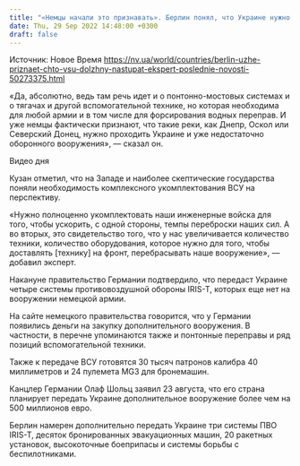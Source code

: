 ```yaml
---
title: "«Немцы начали это признавать». Берлин понял, что Украине нужно обеспечивать технику и оборудование для наступления ВСУ — эксперт"
date: Thu, 29 Sep 2022 14:48:00 +0300
draft: false
---
```

Источник: Новое Время https://nv.ua/world/countries/berlin-uzhe-priznaet-chto-vsu-dolzhny-nastupat-ekspert-poslednie-novosti-50273375.html


«Да, абсолютно, ведь там речь идет и о понтонно-мостовых системах и о тягачах и другой вспомогательной технике, но которая необходима для любой армии и в том числе для форсирования водных переправ. И уже немцы фактически признают, что такие реки, как Днепр, Оскол или Северский Донец, нужно проходить Украине и уже недостаточно оборонного вооружения», — сказал он.

 Видео дня   

Кузан отметил, что на Западе и наиболее скептические государства поняли необходимость комплексного укомплектования ВСУ на перспективу.

«Нужно полноценно укомплектовать наши инженерные войска для того, чтобы ускорить, с одной стороны, темпы переброски наших сил. А во вторых, это свидетельство того, что у нас увеличивается количество техники, количество оборудования, которое нужно для того, чтобы доставлять [технику] на фронт, перебрасывать наше вооружение», — добавил эксперт.

Накануне правительство Германии подтвердило, что передаст Украине четыре системы противовоздушной обороны IRIS-T, которых еще нет на вооружении немецкой армии.

На сайте немецкого правительства говорится, что у Германии появились деньги на закупку дополнительного вооружения. В частности, в перечне упоминаются также и понтонные переправы и ряд позиций вспомогательной техники.

Также к передаче ВСУ готовятся 30 тысяч патронов калибра 40 миллиметров и 24 пулемета MG3 для бронемашин.

Канцлер Германии Олаф Шольц заявил 23 августа, что его страна планирует передать Украине дополнительное вооружение более чем на 500 миллионов евро.

Берлин намерен дополнительно передать Украине три системы ПВО IRIS-T, десяток бронированных эвакуационных машин, 20 ракетных установок, высокоточные боеприпасы и системы борьбы с беспилотниками.
